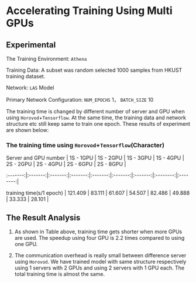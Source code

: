 
# Accelerating Training Using Multi GPUs

  

## Experimental

  

The Training Environment: ``Athena``

  
  

Training Data: A subset was random selected 1000 samples from HKUST training dataset.

  
  
  

Network: ``LAS`` Model

  

Primary Network Configuration: ``NUM_EPOCHS`` 1， ``BATCH_SIZE`` 10

  
  

The training time is changed by different number of server and GPU when using `Horovod`+`Tensorflow`. At the same time, the training data and network structure etc still keep same to train one epoch. These results of experiment are shown below:

  

### The training time using ``Horovod``+``Tensorflow``(Character)

  
  

Server and GPU number | 1S - 1GPU | 1S - 2GPU | 1S - 3GPU | 1S - 4GPU | 2S - 2GPU | 2S - 4GPU | 2S - 6GPU | 2S - 8GPU |

:-------:|:-------:|:-------:|:-------:|:-------:|:-------:|:-------:|:--------:|:--------:|

training time(s/1 epoch) | 121.409 | 83.111 | 61.607 | 54.507 | 82.486 | 49.888 | 33.333 | 28.101 |

  

## The Result Analysis

1. As shown in Table above, training time gets shorter when more GPUs are used. The speedup using four GPU is 2.2 times compared to using one GPU.

  

2. The communication overhead is really small between difference server using `Horovod`. We have trained  model with same structure respectively using 1 servers with 2 GPUs and using 2 servers with 1 GPU each. The total training time is almost the same.